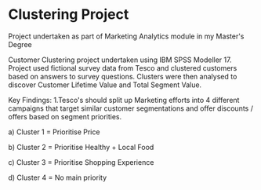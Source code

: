 # Clustering Project
Project undertaken as part of Marketing Analytics module in my Master's Degree

Customer Clustering project undertaken using IBM SPSS Modeller 17.
Project used fictional survey data from Tesco and clustered customers based on answers to survey questions.
Clusters were then analysed to discover Customer Lifetime Value and Total Segment Value.

Key Findings:
1.Tesco's should split up Marketing efforts into 4 different campaigns that target similar customer segmentations and offer discounts / offers based on segment priorities.
  
  a) Cluster 1 = Prioritise Price
  
  b) Cluster 2 = Prioritise Healthy + Local Food
  
  c) Cluster 3 = Prioritise Shopping Experience
  
  d) Cluster 4 = No main priority
